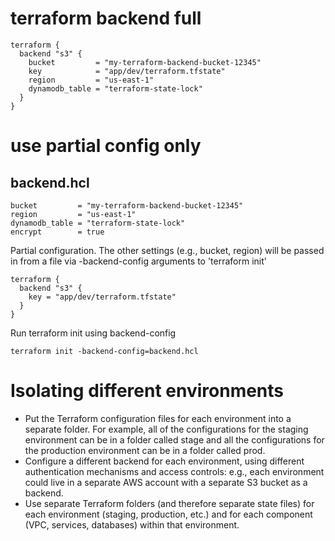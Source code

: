 # terraform backend full
```
terraform {
  backend "s3" {
    bucket         = "my-terraform-backend-bucket-12345"
    key            = "app/dev/terraform.tfstate"
    region         = "us-east-1"
    dynamodb_table = "terraform-state-lock"
  }
}
```
# use partial config only

## backend.hcl
```
bucket         = "my-terraform-backend-bucket-12345"
region         = "us-east-1"
dynamodb_table = "terraform-state-lock"
encrypt        = true
```

Partial configuration. The other settings (e.g., bucket, region) will be passed in from a file via -backend-config arguments to 'terraform init'

```
terraform {
  backend "s3" {
    key = "app/dev/terraform.tfstate"
  }
}
```

Run terraform init using backend-config

```
terraform init -backend-config=backend.hcl
```

# Isolating different environments 
- Put the Terraform configuration files for each environment into a separate folder. For example, all of the configurations for the staging environment can be in a folder called stage and all the configurations for the production environment can be in a folder called prod.
- Configure a different backend for each environment, using different authentication mechanisms and access controls: e.g., each environment could live in a separate AWS account with a separate S3 bucket as a backend.
- Use separate Terraform folders (and therefore separate state files) for each environment (staging, production, etc.) and for each component (VPC, services, databases) within that environment.


